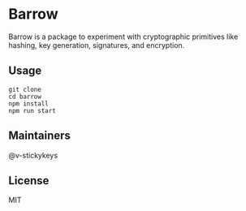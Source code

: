 # Barrow

Barrow is a package to experiment with cryptographic primitives like hashing, key generation, signatures, and encryption.

## Usage

```
git clone
cd barrow
npm install
npm run start
```

## Maintainers
@v-stickykeys

## License

MIT
